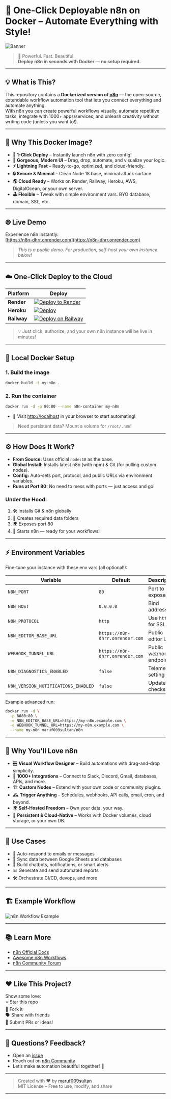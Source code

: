 # 🚀 One-Click Deployable n8n on Docker – Automate Everything with Style!

![Banner](https://cdn.pixabay.com/photo/2017/05/15/23/47/machine-learning-2749148_1280.jpg)

> 🔧 Powerful. Fast. Beautiful.  
> **Deploy n8n in seconds with Docker — no setup required.**

---

## 💡 What is This?

This repository contains a **Dockerized version of [n8n](https://n8n.io)** — the open-source, extendable workflow automation tool that lets you connect everything and automate anything.  
With n8n you can create powerful workflows visually, automate repetitive tasks, integrate with 1000+ apps/services, and unleash creativity without writing code (unless you want to!).

---

## 🌟 Why This Docker Image?

- **🚀 1-Click Deploy** – Instantly launch n8n with zero config!
- **🎨 Gorgeous, Modern UI** – Drag, drop, automate, and visualize your logic.
- **⚡ Lightning Fast** – Ready-to-go, optimized, and cloud-friendly.
- **🔒 Secure & Minimal** – Clean Node 18 base, minimal attack surface.
- **🌎 Cloud Ready** – Works on Render, Railway, Heroku, AWS, DigitalOcean, or your own server.
- **🕹️ Flexible** – Tweak with simple environment vars. BYO database, domain, SSL, etc.

---

## 🌐 Live Demo

Experience n8n instantly:  
[https://n8n-dhrr.onrender.com](https://n8n-dhrr.onrender.com)

> _This is a public demo. For production, self-host your own instance below!_

---

## ☁️ One-Click Deploy to the Cloud

| Platform | Deploy |
|----------|--------|
| **Render**  | [![Deploy to Render](https://render.com/images/deploy-to-render-button.svg)](https://render.com/deploy?repo=https://github.com/maruf009sultan/n8n) |
| **Heroku**  | [![Deploy](https://www.herokucdn.com/deploy/button.svg)](https://heroku.com/deploy?template=https://github.com/maruf009sultan/n8n) |
| **Railway** | [![Deploy on Railway](https://railway.app/button.svg)](https://railway.app/new/template/maruf009sultan/n8n) |

> 💡 Just click, authorize, and your own n8n instance will be live in minutes!

---

## 🐳 Local Docker Setup

### 1. **Build the image**
```bash
docker build -t my-n8n .
```

### 2. **Run the container**
```bash
docker run -d -p 80:80 --name n8n-container my-n8n
```

- 🚀 Visit [http://localhost](http://localhost) in your browser to start automating!

> Need persistent data? Mount a volume for `/root/.n8n`!

---

## ⚙️ How Does It Work?

- **From Source:** Uses official `node:18` as the base.
- **Global Install:** Installs latest n8n (with npm) & Git (for pulling custom nodes).
- **Config:** Auto-sets port, protocol, and public URLs via environment variables.
- **Runs at Port 80:** No need to mess with ports — just access and go!

### Under the Hood:

1. 🛠️ Installs Git & n8n globally  
2. 📂 Creates required data folders  
3. 🌍 Exposes port 80  
4. 🏁 Starts n8n — ready for your workflows!

---

## ⚡ Environment Variables

Fine-tune your instance with these env vars (all optional!):

| Variable | Default | Description |
|----------|---------|-------------|
| `N8N_PORT` | `80` | Port to expose |
| `N8N_HOST` | `0.0.0.0` | Bind address |
| `N8N_PROTOCOL` | `http` | Use `https` for SSL |
| `N8N_EDITOR_BASE_URL` | `https://n8n-dhrr.onrender.com` | Public editor URL |
| `WEBHOOK_TUNNEL_URL` | `https://n8n-dhrr.onrender.com` | Public webhook endpoint |
| `N8N_DIAGNOSTICS_ENABLED` | `false` | Telemetry setting |
| `N8N_VERSION_NOTIFICATIONS_ENABLED` | `false` | Update checks |

Example advanced run:

```bash
docker run -d \
  -p 8080:80 \
  -e N8N_EDITOR_BASE_URL=https://my-n8n.example.com \
  -e WEBHOOK_TUNNEL_URL=https://my-n8n.example.com \
  --name my-n8n maruf009sultan/n8n
```

---

## 🌈 Why You'll Love n8n

- 🎛️ **Visual Workflow Designer** – Build automations with drag-and-drop simplicity.
- 🔗 **1000+ Integrations** – Connect to Slack, Discord, Gmail, databases, APIs, and more.
- 🏗️ **Custom Nodes** – Extend with your own code or community plugins.
- 🕰️ **Trigger Anything** – Schedules, webhooks, API calls, email, cron, and beyond.
- 🌍 **Self-Hosted Freedom** – Own your data, your way.
- 💾 **Persistent & Cloud-Native** – Works with Docker volumes, cloud storage, or your own DB.

---

## 🚀 Use Cases

- 📨 Auto-respond to emails or messages
- 🔄 Sync data between Google Sheets and databases
- 🤖 Build chatbots, notifications, or smart alerts
- 📊 Generate and send automated reports
- 🛠️ Orchestrate CI/CD, devops, and more

---

## 🏗️ Example Workflow

![n8n Workflow Example](https://raw.githubusercontent.com/n8n-io/n8n/master/assets/n8n-editor-example.png)

---

## 📚 Learn More

- [n8n Official Docs](https://docs.n8n.io)
- [Awesome n8n Workflows](https://n8n.io/workflows)
- [n8n Community Forum](https://community.n8n.io)

---

## ❤️ Like This Project?

Show some love:  
⭐ Star this repo  
🍴 Fork it  
🗣️ Share with friends  
🚀 Submit PRs or ideas!

---

## 💬 Questions? Feedback?

- Open an [issue](https://github.com/maruf009sultan/n8n/issues)
- Reach out on [n8n Community](https://community.n8n.io)
- Let’s make automation beautiful together! 🎨

---

> Created with ❤️ by [maruf009sultan](https://github.com/maruf009sultan)  
> MIT License – Free to use, modify, and share

---
